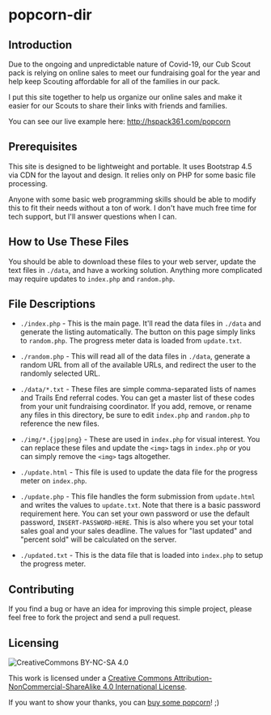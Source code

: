 # popcorn-dir

## Introduction

Due to the ongoing and unpredictable nature of Covid-19, our Cub Scout pack is relying on online sales to meet our fundraising goal for the year and help keep Scouting affordable for all of the families in our pack.

I put this site together to help us organize our online sales and make it easier for our Scouts to share their links with friends and families.

You can see our live example here: http://hspack361.com/popcorn

## Prerequisites

This site is designed to be lightweight and portable. It uses Bootstrap 4.5 via CDN for the layout and design. It relies only on PHP for some basic file processing. 

Anyone with some basic web programming skills should be able to modify this to fit their needs without a ton of work. I don't have much free time for tech support, but I'll answer questions when I can.

## How to Use These Files

You should be able to download these files to your web server, update the text files in `./data`, and have a working solution. Anything more complicated may require updates to `index.php` and `random.php`.

## File Descriptions

* `./index.php` - This is the main page. It'll read the data files in `./data` and generate the listing automatically. The button on this page simply links to `random.php`. The progress meter data is loaded from `update.txt`.

* `./random.php` - This will read all of the data files in `./data`, generate a random URL from all of the available URLs, and redirect the user to the randomly selected URL.

* `./data/*.txt` - These files are simple comma-separated lists of names and Trails End referral codes. You can get a master list of these codes from your unit fundraising coordinator. If you add, remove, or rename any files in this directory, be sure to edit `index.php` and `random.php` to reference the new files.

* `./img/*.{jpg|png}` - These are used in `index.php` for visual interest. You can replace these files and update the `<img>` tags in `index.php` or you can simply remove the `<img>` tags altogether.

* `./update.html` - This file is used to update the data file for the progress meter on `index.php`.

* `./update.php` - This file handles the form submission from `update.html` and writes the values to `update.txt`. Note that there is a basic password requirement here. You can set your own password or use the default password, `INSERT-PASSWORD-HERE`. This is also where you set your total sales goal and your sales deadline. The values for "last updated" and "percent sold" will be calculated on the server.

* `./updated.txt` - This is the data file that is loaded into `index.php` to setup the progress meter.

## Contributing

If you find a bug or have an idea for improving this simple project, please feel free to fork the project and send a pull request.

## Licensing

![CreativeCommons BY-NC-SA 4.0](https://i.creativecommons.org/l/by-nc-sa/4.0/88x31.png)

This work is licensed under a [Creative Commons Attribution-NonCommercial-ShareAlike 4.0 International License](https://creativecommons.org/licenses/by-nc-sa/4.0/).

If you want to show your thanks, you can [buy some popcorn](https://www.trails-end.com/store/scout/78F7Y6N2)! ;)
